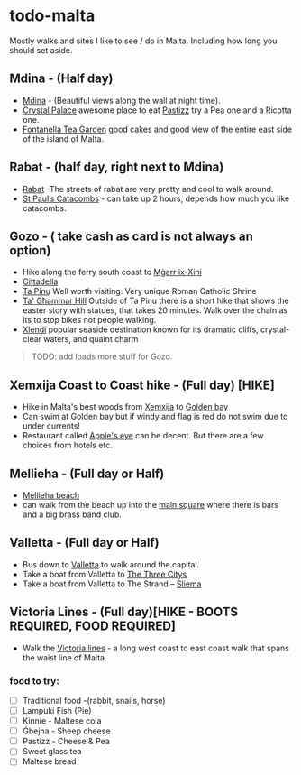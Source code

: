 # todo-malta
Mostly walks and sites I like to see / do in Malta. Including how long you should set aside.

## Mdina - (Half day)
- [Mdina](https://en.wikipedia.org/wiki/Mdina) - (Beautiful views along the wall at night time).
- [Crystal Palace](https://www.tripadvisor.com/Restaurant_Review-g190326-d2291548-Reviews-Crystal_Palace-Rabat_Island_of_Malta.html) awesome place to eat [Pastizz](https://en.wikipedia.org/wiki/Pastizz) try a Pea one and a Ricotta one.
- [Fontanella Tea Garden](https://www.fontanellateagarden.com.mt/home) good cakes and good view of the entire east side of the island of Malta.
 
## Rabat - (half day, right next to Mdina)
- [Rabat](https://en.wikipedia.org/wiki/Rabat,_Malta) -The streets of rabat are very pretty and cool to walk around.
- [St Paul’s Catacombs](https://heritagemalta.mt/explore/st-pauls-catacombs/) - can take  up 2 hours, depends how much you like catacombs.

 
## Gozo - ( take cash as card is not always an option)
- Hike along the ferry south coast to [Mġarr ix-Xini](https://www.visitgozo.com/where-to-go-in-gozo/beaches/mgarr-ix-xini/)
- [Cittadella](https://www.visitgozo.com/where-to-go-in-gozo/sight-seeing-places-of-interest/citadel-cittadella/)
- [Ta Pinu](https://en.wikipedia.org/wiki/Ta%27_Pinu) Well worth visiting. Very unique Roman Catholic Shrine
- [Ta' Għammar Hill](https://www.visitgozo.com/blog/passions-and-pilgrimages-why-you-must-experience-gozo-during-easter/) Outside of Ta Pinu there is a short hike that shows the easter story with statues, that takes 20 minutes. Walk over the chain as its to stop bikes not people walking.
- [Xlendi](https://en.wikipedia.org/wiki/Xlendi) popular seaside destination known for its dramatic cliffs, crystal-clear waters, and quaint charm
> TODO:
> add loads more stuff for Gozo.
 
## Xemxija Coast to Coast hike - (Full day) [HIKE]
- Hike in Malta's best woods from [Xemxija](https://www.maltatina.com/exploring-the-xemxija-heritage-trial/) to [Golden bay](https://www.tripadvisor.com/Attraction_Review-g190320-d2698218-Reviews-Golden_Bay-Island_of_Malta.html)
- Can swim at Golden bay but if windy and flag is red do not swim due to under currents!
- Restaurant called [Apple's eye](https://www.appleseyemalta.com/) can be decent. But there are a few choices from hotels etc.
 
## Mellieha - (Full day or Half)
- [Mellieha beach](https://www.tripadvisor.com/Attraction_Review-g230152-d3530909-Reviews-Mellieha_Beach-Mellieha_Island_of_Malta.html)
- can walk from the beach up into the [main square](https://holidaysinmalta.net/mellieha/) where there is bars and a big brass band club.
 
## Valletta - (Full day or Half)
- Bus down to [Valletta](https://en.wikipedia.org/wiki/Valletta) to walk around the capital.
- Take a boat from Valletta to [The Three Citys](https://www.visitmalta.com/en/a/the-three-cities/)
- Take a boat from Valletta to The Strand – [Sliema](https://en.wikipedia.org/wiki/Sliema)
 
## Victoria Lines - (Full day)[HIKE - BOOTS REQUIRED, FOOD REQUIRED]
- Walk the [Victoria lines](https://en.wikipedia.org/wiki/Victoria_Lines) - a long west coast to east coast walk that spans the waist line of Malta.
 
### food to try:
- [ ] Traditional food -(rabbit, snails, horse)
- [ ] Lampuki Fish (Pie)
- [ ] Kinnie - Maltese cola
- [ ] Ġbejna - Sheep cheese
- [ ] Pastizz - Cheese & Pea
- [ ] Sweet glass tea
- [ ] Maltese bread
